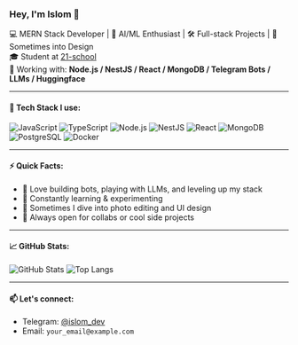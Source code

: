 ### Hey, I'm Islom 👋

💻 MERN Stack Developer | 🤖 AI/ML Enthusiast | 🛠 Full-stack Projects | 🎨 Sometimes into Design  
🎓 Student at [21-school](https://21-school.ru)  
🔧 Working with: **Node.js / NestJS / React / MongoDB / Telegram Bots / LLMs / Huggingface**

---

#### 🧰 Tech Stack I use:
![JavaScript](https://img.shields.io/badge/-JavaScript-black?style=flat-square&logo=javascript)
![TypeScript](https://img.shields.io/badge/-TypeScript-3178C6?style=flat-square&logo=typescript)
![Node.js](https://img.shields.io/badge/-Node.js-43853D?style=flat-square&logo=node.js)
![NestJS](https://img.shields.io/badge/-NestJS-E0234E?style=flat-square&logo=nestjs)
![React](https://img.shields.io/badge/-React-61DAFB?style=flat-square&logo=react)
![MongoDB](https://img.shields.io/badge/-MongoDB-47A248?style=flat-square&logo=mongodb)
![PostgreSQL](https://img.shields.io/badge/-PostgreSQL-336791?style=flat-square&logo=postgresql)
![Docker](https://img.shields.io/badge/-Docker-2496ED?style=flat-square&logo=docker)

---

#### ⚡ Quick Facts:
- 🚀 Love building bots, playing with LLMs, and leveling up my stack
- 🧠 Constantly learning & experimenting
- 🎨 Sometimes I dive into photo editing and UI design
- 🤝 Always open for collabs or cool side projects

---

#### 📈 GitHub Stats:
![GitHub Stats](https://github-readme-stats.vercel.app/api?username=farkhodov-i&show_icons=true&theme=tokyonight&hide=issues)
![Top Langs](https://github-readme-stats.vercel.app/api/top-langs/?username=farkhodov-i&layout=compact&theme=tokyonight)

---

#### 📫 Let's connect:
- Telegram: [@islom_dev](https://t.me/islom_dev)
- Email: `your_email@example.com`
